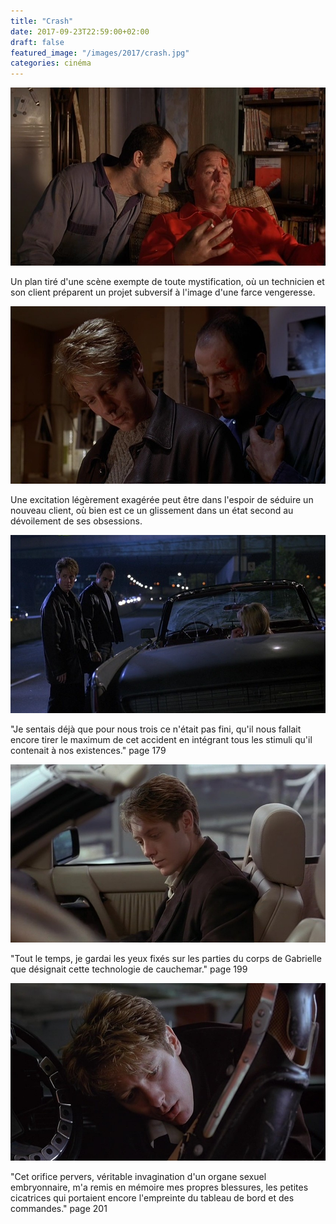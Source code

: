 ```yaml
---
title: "Crash"
date: 2017-09-23T22:59:00+02:00
draft: false
featured_image: "/images/2017/crash.jpg"
categories: cinéma
---
```


![crash](/images/2017/crash.jpg)

Un plan tiré d'une scène exempte de toute mystification, où un technicien et son client préparent un projet subversif à l'image d'une farce vengeresse.

![crash](/images/2017/crash2.jpg)

Une excitation légèrement exagérée peut être dans l'espoir de séduire un nouveau client, où bien est ce un glissement dans un état second au dévoilement de ses obsessions.

![crash](/images/2017/crash3.jpg)

"Je sentais déjà que pour nous trois ce n'était pas fini, qu'il nous fallait encore tirer le maximum de cet accident en intégrant tous les stimuli qu'il contenait à nos existences." page 179

![crash](/images/2017/crash4.jpg)

"Tout le temps, je gardai les yeux fixés sur les parties du corps de Gabrielle que désignait cette technologie de cauchemar." page 199

![crash](/images/2017/crash5.jpg)

 "Cet orifice pervers, véritable invagination d'un organe sexuel embryonnaire, m'a remis en mémoire mes propres blessures, les petites cicatrices qui portaient encore l'empreinte du tableau de bord et des commandes." page 201 